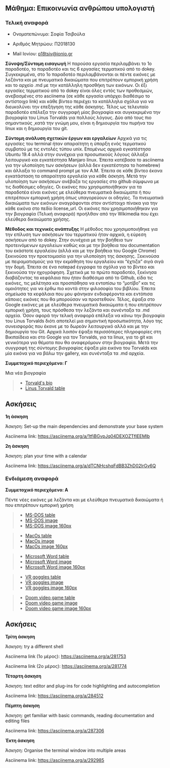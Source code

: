  ## Μάθημα: Επικοινωνία ανθρώπου υπολογιστή
 
 ### Τελική αναφορά
 
 - Ονοματεπώνυμο: Σοφία Τσιβούλα

- Αριθμός Μητρώου: Π2018130

- Mail Ιονίου: p18tsiv@ionio.gr

**Σύνοψη/Σύντομη εισαγωγή**
Η παρούσα εργασία περιλαμβάνει το 1ο παραδοτέο, το   παραδοτέο και τις 6 εργασίες τερματικού από το dokey. Συγκεκριμένα, στο 1ο παραδοτέο περιλαμβάνονται οι πέντε εικόνες με λεζάντα και με πνευματικά δικαιώματα που επιτρέπουν εμπορική χρήση και το αρχείο .md με την κατάλληλη προσθήκη των εικόνων. Οι έξι εργασίες τερματικού από το dokey είναι όλες εντός των προθεσμιών, ανεβασμένες στο asciinema (σε κάθε εργασία υπάρχει διαθέσιμο το αντίστοιχο link) και κάθε βίντεο περιέχει τα κατάλληλα σχόλια για να διευκολύνει την επεξήγηση της κάθε άσκησης. Τέλος ως τελευταίο παραδοτέο επέλεξα την συγγραφή μίας βιογραφία και συγκεκριμένα την βιογραφία του Linus Torvalds για πολλούς λόγους. Δύο από τους πιο σημαντικούς ,κατά την γνώμη μου, είναι η δημιουργία του πυρήνα του linux και η δημιουργία του git.


**Σύντομη ανάλυση σχετικών έργων και εργαλείων**
Αρχικά για τις εργασίες του terminal ήταν απαραίτητη η ύπαρξη ενός τερματικού συμβατού με τις εντολές τύπου unix. Επομένως αρχικά εγκατέστησα Ubuntu 19.4 αλλά στην συνέχεια για προσωπικούς λόγους άλλαξα λειτουργικό και εγκατέστησα Manjaro linux. Έπειτα κατέβασα το asciinema για την υλοποίηση των ασκήσεων (αλλά δεν εγκατέστησα το homebrew) και άλλαξα το command prompt με τον Α.Μ. Έπειτα σε κάθε βίντεο έκανα εγκατάσταση τα απαραίτητα εργαλεία για κάθε άσκηση. Μετά την υλοποίηση των ασκήσεων ανέβαζα τις εργασίες στο github σύμφωνα με τις διαθέσιμες οδηγίες. Οι εικόνες που χρησιμοποιήθηκαν για τα παραδοτέα είναι εικόνες με ελεύθερα πνευματικά δικαιώματα ή που επιτρέπουν εμπορική χρήση όπως υπαγορεύουν οι οδηγίες. Τα πνευματικά δικαιώματα των εικόνων αναγράφονται στον αντίστοιχο πίνακα για την κάθε εικόνα στο πεδίο license_url. Οι εικόνες που χρησιμοποιήθηκαν για την βιογραφία (Τελική αναφορά) προήλθαν από την Wikimedia που έχει ελεύθερα δικαιώματα χρήσης.

**Μέθοδος και τεχνικές ανάπτυξης**
H μέθοδος που χρησιμοποιήθηκε για την επίλυση των ασκήσεων του τερματικού ήταν αρχικά, η εύρεση ασκήσεων από το dokey. Στην συνέχεια με την βοήθεια των προτεινόμενων εργαλείων καθώς και με την βοήθεια του documentation του εκάστοτε εργαλείου (αλλά και με την βοήθεια του Google Chrome) ξεκινούσα την προετοιμασία για την υλοποίηση της άσκησης. Ξεκινούσα με πειραματισμούς για την εκμάθηση του εργαλείου και “έχτιζα” σιγά σιγά την δομή. Έπειτα σε ένα notepad έγγραφα τα σχόλια για το βίντεο και ξεκινούσα την ηχογράφηση. Σχετικά με το πρώτο παραδοτέο, ξεκίνησα διαβάζοντας τα κεφάλαια που ήταν διαθέσιμα από το Github, είδα τις εικόνες, τις μελέτησα και προσπάθησα να εντοπίσω το “μοτίβο” και τις ομοιότητες για να έρθω πιο κοντά στην φιλοσοφία του βιβλίου. Έπειτα σημείωσα τα κεφάλαια που μου φάνηκαν ενδιαφέροντα και εντόπισα κάποιες εικόνες που θα μπορούσαν να προστεθούν. Τέλος, έψαξα στο Google εικόνες με με ελεύθερα πνευματικά δικαιώματα ή που επιτρέπουν εμπορική χρήση, τους πρόσθεσα την λεζάντα και συνένταξα τα .md αρχεία. Όσον αφορά την τελική αναφορά επέλεξα να κάνω την βιογραφία του Linus Torvalds διότι αποτελεί μια σημαντική προσωπικότητα, λόγο της συνεισφοράς που έκανε με το δωρεάν λειτουργικό αλλά και με την δημιουργiα του Git. Αρχικά λοιπόν έψαξα περισσότερες πληροφορίες στη Βικιπαίδεια και στο Google για τον Torvalds, για τα linux, για το git και γενικότερα για θέματα που θα αναφερόμουν στην βιογραφία. Μετά την συγγραφή της σύντομης βιογραφίας έψαξα μία εικόνα του Torvalds και μία εικόνα για να βάλω την gallery, και συνένταξα τα .md αρχεία.

**Συμμετοχικό περιεχόμενο: Γ**

Μια νέα βιογραφία

> - [Torvald's bio](https://https://github.com/sophia-ts/gr/blob/gh-pages/_biography/bio-torvalds.md)
> - [Linus Torvald table](https://github.com/sophia-ts/gr/blob/gh-pages/_biography/linus-torvalds.md)

## Ασκήσεις

**1η άσκηση**

Άσκηση: Set-up the main dependencies and demonstrate your base system

Asciinema link: https://asciinema.org/a/1tfiBGvpJq04DEXOZTfIEEMlb


**2η άσκηση**

Άσκηση: plan your time with a calendar

Asciinema link: https://asciinema.org/a/dTCNHcshqFdBB3ZhD02lrGv6Q



### Ενδιάμεση αναφορά


**Συμμετοχικό περιεχόμενο: Α**

Πέντε νέες εικόνες με λεζάντα και με ελεύθερα πνευματικά δικαιώματα ή που επιτρέπουν εμπορική χρήση

> - [MS-DOS table](https://github.com/sophia-ts/gr/blob/gh-pages/_gallery/ms-dos.md)
> - [MS-DOS image](https://github.com/sophia-ts/gr/blob/gh-pages/images/ms-dos.jpg)
> - [MS-DOS image 160px](https://github.com/sophia-ts/gr/blob/gh-pages/images/ms-dos-thumb.jpg)

> - [MacOs table](https://github.com/sophia-ts/gr/blob/gh-pages/_gallery/mac_os.md)
> - [MacOs image](https://github.com/sophia-ts/gr/blob/gh-pages/images/mac_os.jpg)
> - [MacOs image 160px](https://github.com/sophia-ts/gr/blob/gh-pages/images/mac_os-thumb.jpg)

> - [Microsoft Word table](https://github.com/sophia-ts/gr/blob/gh-pages/_gallery/microsoft_word.md)
> - [Microsoft Word image](https://github.com/sophia-ts/gr/blob/gh-pages/images/microsoft_word.jpg)
> - [Microsoft Word image 160px](https://github.com/sophia-ts/gr/blob/gh-pages/images/microsoft_word-thumb.jpg)

> - [VR goggles table](https://github.com/sophia-ts/gr/blob/gh-pages/_gallery/vr.md)
> - [VR goggles image](https://github.com/sophia-ts/gr/blob/gh-pages/images/vr.jpg)
> - [VR goggles image 160px](https://github.com/sophia-ts/gr/blob/gh-pages/images/vr-thumb.jpg)

> - [Doom video game table](https://github.com/sophia-ts/gr/blob/gh-pages/_gallery/doom.md)
> - [Doom video game image](https://github.com/sophia-ts/gr/blob/gh-pages/images/doom.jpg)
> - [Doom video game image 160px](https://github.com/sophia-ts/gr/blob/gh-pages/images/doom-thumb.jpg)

## Ασκήσεις

**Τρίτη άσκηση**

Άσκηση: try a different shell

Asciinema link (1ο μέρος): https://asciinema.org/a/281753

Asciinema link (2ο μέρος): https://asciinema.org/a/281774


**Τέταρτη άσκηση**

Άσκηση: text editor and plug-ins for code highlighting and autocompletion

Asciinema link: https://asciinema.org/a/284512


**Πέμπτη άσκηση**

Άσκηση: get familiar with basic commands, reading documentation and editing files

Asciinema link: https://asciinema.org/a/287306

**Έκτη άσκηση**

Άσκηση: Organise the terminal window into multiple areas

Asciinema link: https://asciinema.org/a/292985



